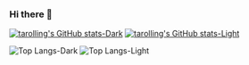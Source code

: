 ### Hi there 👋

[![tarolling's GitHub stats-Dark](https://github-readme-stats.vercel.app/api?username=tarolling&theme=yeblu#gh-dark-mode-only)](https://github.com/tarolling/github-readme-stats#gh-dark-mode-only)
[![tarolling's GitHub stats-Light](https://github-readme-stats.vercel.app/api?username=tarolling&theme=ambient_gradient#gh-light-mode-only)](https://github.com/tarolling/github-readme-stats#gh-light-mode-only)

![Top Langs-Dark](https://github-readme-stats.vercel.app/api/top-langs/?username=tarolling&layout=pie&theme=yeblu#gh-dark-mode-only)
![Top Langs-Light](https://github-readme-stats.vercel.app/api/top-langs/?username=tarolling&layout=pie&theme=ambient_gradient#gh-light-mode-only)

<!--
**tarolling/tarolling** is a ✨ _special_ ✨ repository because its `README.md` (this file) appears on your GitHub profile.

Here are some ideas to get you started:

- 🔭 I’m currently working on ...
- 🌱 I’m currently learning ...
- 👯 I’m looking to collaborate on ...
- 🤔 I’m looking for help with ...
- 💬 Ask me about ...
- 📫 How to reach me: ...
- 😄 Pronouns: ...
- ⚡ Fun fact: ...
-->
